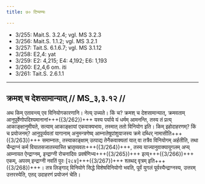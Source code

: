 ```yaml
---
title: ७० टिप्पण्यः

---
```

- 3/255: Mait.S. 3.2.4; vgl. MS 3.2.3
- 3/256: Mait.S. 1.1.2; vgl. MS 3.2.1
- 3/257: Tait.S. 6.1.6.7; vgl. MS 3.1.12
- 3/258: E2,4: yat
- 3/259: E2: 4,215; E4: 4,192; E6: 1,193
- 3/260: E2,4,6 om. iti
- 3/261: Tait.S. 2.6.1.1

____________________________________________


## क्रमश् च देशसामान्यात् // MS_३,३.१२ //

अथ किम् एतावन्त्य् एव विनियोगकारणानि। नेत्य् उच्यते। किं च? क्रमश् च देशसामान्यात्, क्रमवताम् आनुपूर्वेणोपदिश्यमानानां+++({3/262})+++ यस्य पर्याये यं धर्मम् आमनन्ति, तस्य तं प्रत्य् आकाङ्क्षानुमीयते, सत्याम् आकाङ्क्षायां एकवाक्यभावः, तस्मात् ततो विनियोग इति। किम् इहोदाहरणम्? किं च प्रयोजनम्? आनुपूर्व्यवतां यागानाम् अनुमन्त्रणेष्व् आम्नातेषूपांशुयाजस्य क्रमे दब्धिर् नामासीति+++({3/263})+++ समाम्नातः, तस्याकाङ्क्षाम् उत्पाद्य तेनैकवाक्यतां यात् वा तत्रैव विनियोगम् अर्हतीति, तथा चैन्द्राग्नं कर्म वियातसजातस्यास्ति भ्रातृव्यवतः+++({3/264})+++, तस्य याज्यानुवाक्यायुगलम् अप्य् आम्नायत ऐन्द्राग्नम्, इन्द्राग्नी रोचनादिवः प्रवर्षणिभ्य+++({3/265})+++ इत्य्+++({3/266})+++ एकम्, अपरम् इन्द्राग्नी नवतिं पुरः [२८४]+++({3/267})+++ श्लथद् वृत्रम् इति+++({3/268})+++। तत्र लिङ्गाद् विनियोगे सिद्धे विशेषविनियोगो भवति, पूर्वं युगलं पूर्वस्यैन्द्राग्नस्य, उत्तरम् उत्तरस्येति, एतद् उदाहरणं प्रयोजनं चेति।
